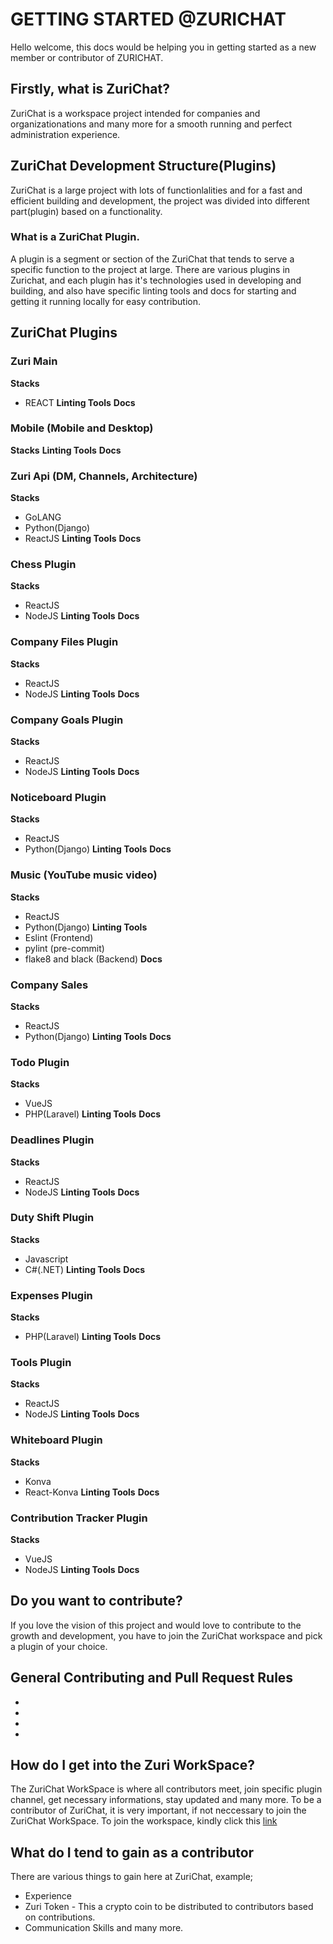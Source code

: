 # GETTING STARTED @ZURICHAT
Hello welcome, this docs would be helping you in getting started as a new member or contributor of ZURICHAT.

## Firstly, what is ZuriChat?

ZuriChat is a workspace project intended for companies and organizationations and many more for a smooth running and perfect administration experience.

## ZuriChat Development Structure(Plugins)

ZuriChat is a large project with lots of functionlalities and for a fast and efficient building and development, the project was divided into different part(plugin) based on a functionality.

### What is a ZuriChat Plugin.
A plugin is a segment or section of the ZuriChat that tends to serve a specific function to the project at large. There are various plugins in Zurichat, and each plugin has it's technologies used in developing and building, and also have specific linting tools and docs for starting and getting it running locally for easy contribution.

## ZuriChat Plugins

### Zuri Main
**Stacks**
- REACT
**Linting Tools**
**Docs**

### Mobile (Mobile and Desktop)
**Stacks**
**Linting Tools**
**Docs**

### Zuri Api (DM, Channels, Architecture)
**Stacks**
- GoLANG
- Python(Django)
- ReactJS
**Linting Tools**
**Docs**

### Chess Plugin
**Stacks**
- ReactJS
- NodeJS
**Linting Tools**
**Docs**

### Company Files Plugin
**Stacks**
- ReactJS
- NodeJS
**Linting Tools**
**Docs**

### Company Goals Plugin
**Stacks**
- ReactJS
- NodeJS
**Linting Tools**
**Docs**

### Noticeboard Plugin
**Stacks**
- ReactJS
- Python(Django)
**Linting Tools**
**Docs**

### Music (YouTube music video)
**Stacks**
- ReactJS
- Python(Django)
**Linting Tools**
- Eslint (Frontend)
- pylint (pre-commit)
- flake8 and black (Backend)
**Docs**

### Company Sales 
**Stacks**
- ReactJS
- Python(Django)
**Linting Tools**
**Docs**

### Todo Plugin
**Stacks**
- VueJS
- PHP(Laravel)
**Linting Tools**
**Docs**

### Deadlines Plugin
**Stacks**
- ReactJS
- NodeJS
**Linting Tools**
**Docs**

### Duty Shift Plugin
**Stacks**
- Javascript
- C#(.NET)
**Linting Tools**
**Docs**

### Expenses Plugin
**Stacks**
- PHP(Laravel)
**Linting Tools**
**Docs**

### Tools Plugin
**Stacks**
- ReactJS
- NodeJS
**Linting Tools**
**Docs**

### Whiteboard Plugin
**Stacks**
- Konva
- React-Konva
**Linting Tools**
**Docs**

### Contribution Tracker Plugin
**Stacks**
- VueJS
- NodeJS
**Linting Tools**
**Docs**



## Do you want to contribute?
If you love the vision of this project and would love to contribute to the growth and development, you have to join the ZuriChat workspace and pick a plugin of your choice.

## General Contributing and Pull Request Rules
- 
- 
- 
-

## How do I get into the Zuri WorkSpace?
The ZuriChat WorkSpace is where all contributors meet, join specific plugin channel, get necessary informations, stay updated and many more.
To be a contributor of ZuriChat, it is very important, if not neccessary to join the ZuriChat WorkSpace. To join the workspace, kindly click this [link](https://join.slack.com/t/zurichat/shared_invite/zt-xsr2n0ci-iO~N8lqlZKnc3wPLRUkr0w)

## What do I tend to gain as a contributor
There are various things to gain here at ZuriChat, example;
- Experience
- Zuri Token - This a crypto coin to be distributed to contributors based on contributions.
- Communication Skills
and many more.






